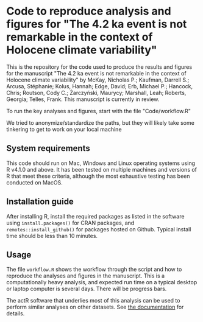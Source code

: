 # Code to reproduce analysis and figures for "The 4.2 ka event is not remarkable in the context of Holocene climate variability"

This is the repository for the code used to produce the results and figures for the manuscript "The 4.2 ka event is not remarkable in the context of Holocene climate variability" by McKay, Nicholas P.; Kaufman, Darrell S.; Arcusa, Stéphanie; Kolus, Hannah; Edge, David; Erb, Michael P.; Hancock, Chris; Routson, Cody C.; Żarczyński, Maurycy; Marshall, Leah; Roberts, Georgia; Telles, Frank. This manuscript is currently in review. 

To run the key analyses and figures, start with the file "Code/workflow.R"

We tried to anonymize/standardize the paths, but they will likely take some tinkering to get to work on your local machine

## System requirements
This code should run on Mac, Windows and Linux operating systems using R v4.1.0 and above. It has been tested on multiple machines and versions of R that meet these criteria, although the most exhaustive testing has been conducted on MacOS.

## Installation guide
After installing R, install the required packages as listed in the software using `install.packages()` for CRAN packages, and `remotes::install_github()` for packages hosted on Github.
Typical install time should be less than 10 minutes.

## Usage
The file `workflow.R` shows the workflow through the script and how to reproduce the analyses and figures in the manuscript. This is a computationally heavy analysis, and expected run time on a typical desktop or laptop computer is several days. There will be progress bars.

The actR software that underlies most of this analysis can be used to perform similar analyses on other datasets. See [the documentation](https://linked.earth/actR) for details.
